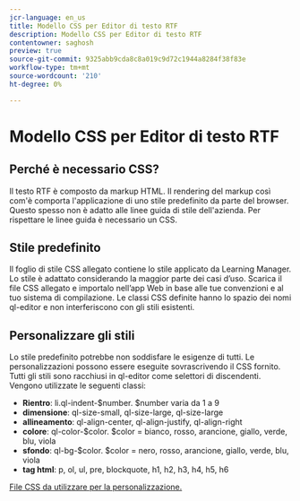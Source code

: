 ```yaml
---
jcr-language: en_us
title: Modello CSS per Editor di testo RTF
description: Modello CSS per Editor di testo RTF
contentowner: saghosh
preview: true
source-git-commit: 9325abb9cda8c8a019c9d72c1944a8284f38f83e
workflow-type: tm+mt
source-wordcount: '210'
ht-degree: 0%

---
```




# Modello CSS per Editor di testo RTF

## Perché è necessario CSS?

Il testo RTF è composto da markup HTML. Il rendering del markup così com&#39;è comporta l&#39;applicazione di uno stile predefinito da parte del browser. Questo spesso non è adatto alle linee guida di stile dell&#39;azienda. Per rispettare le linee guida è necessario un CSS.

## Stile predefinito

Il foglio di stile CSS allegato contiene lo stile applicato da Learning Manager. Lo stile è adattato considerando la maggior parte dei casi d’uso. Scarica il file CSS allegato e importalo nell’app Web in base alle tue convenzioni e al tuo sistema di compilazione. Le classi CSS definite hanno lo spazio dei nomi ql-editor e non interferiscono con gli stili esistenti.

## Personalizzare gli stili

Lo stile predefinito potrebbe non soddisfare le esigenze di tutti. Le personalizzazioni possono essere eseguite sovrascrivendo il CSS fornito. Tutti gli stili sono racchiusi in ql-editor come selettori di discendenti. Vengono utilizzate le seguenti classi:

* **Rientro**: li.ql-indent-$number. $number varia da 1 a 9
* **dimensione**: ql-size-small, ql-size-large, ql-size-large
* **allineamento**: ql-align-center, ql-align-justify, ql-align-right
* **colore**: ql-color-$color. $color = bianco, rosso, arancione, giallo, verde, blu, viola
* **sfondo**: ql-bg-$color. $color = nero, rosso, arancione, giallo, verde, blu, viola
* **tag html**: p, ol, ul, pre, blockquote, h1, h2, h3, h4, h5, h6

[File CSS da utilizzare per la personalizzazione.](assets/ql-headless.css)
